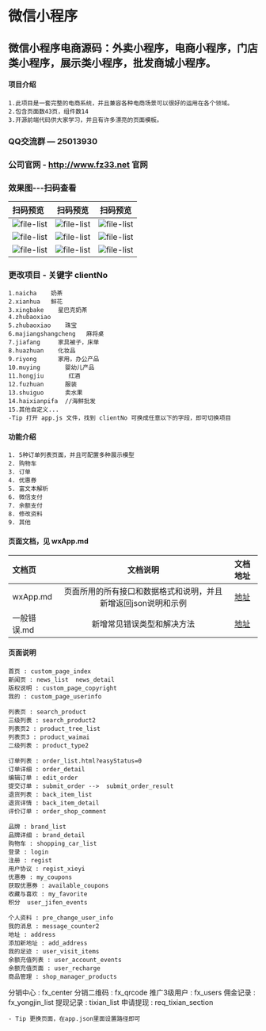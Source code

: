 # 微信小程序
## 微信小程序电商源码：外卖小程序，电商小程序，门店类小程序，展示类小程序，批发商城小程序。

#### 项目介绍

	1.此项目是一套完整的电商系统，并且兼容各种电商场景可以很好的运用在各个领域。
	2.包含页面数43页，组件数14
	3.开源前端代码供大家学习，并且有许多漂亮的页面模板。
	
### QQ交流群 — 25013930
### 公司官网 - http://www.fz33.net  官网
### 效果图---扫码查看

|扫码预览|扫码预览|扫码预览
|:----|:----:|:----:|
|![file-list](http://image1.sansancloud.com/naicha/2017_12/30/15/06/35_352.jpg)|![file-list](http://image1.sansancloud.com/naicha/2017_12/30/15/06/32_400.jpg)|![file-list](http://image1.sansancloud.com/naicha/2017_12/30/15/06/28_056.jpg)
|![file-list](http://image1.sansancloud.com/naicha/2017_12/30/15/06/24_644.jpg)|![file-list](http://image1.sansancloud.com/naicha/2017_12/30/15/06/20_988.jpg)|![file-list](http://image1.sansancloud.com/naicha/2017_12/30/15/06/18_084.jpg)
|![file-list](http://image1.sansancloud.com/naicha/2017_12/30/15/06/14_797.jpg)|![file-list](http://image1.sansancloud.com/naicha/2017_12/30/15/06/08_877.jpg)|![file-list](http://image1.sansancloud.com/naicha/2017_12/30/15/06/11_411.jpg)

### 更改项目 - 关键字 clientNo

    1.naicha    奶茶
    2.xianhua   鲜花
    3.xingbake    星巴克奶茶
    4.zhubaoxiao
    5.zhubaoxiao    珠宝
    6.majiangshangcheng   麻将桌
    7.jiafang     家具被子，床单
    8.huazhuan    化妆品
    9.riyong      家用，办公产品
    10.muying       婴幼儿产品
    11.hongjiu       红酒
    12.fuzhuan      服装
    13.shuiguo      卖水果
    14.haixianpifa  //海鲜批发
    15.其他自定义...
    -Tip 打开 app.js 文件，找到 clientNo 可换成任意以下的字段，即可切换项目
    
#### 功能介绍

	1. 5种订单列表页面，并且可配置多种展示模型
	2. 购物车
	3. 订单
	4. 优惠券
	5. 富文本解析
	6. 微信支付
	7. 余额支付
	8. 修改资料
	9. 其他

#### 页面文档，见 wxApp.md
|文档页|文档说明|文档地址|
|:----|:----:|:----:|
|wxApp.md|页面所用的所有接口和数据格式和说明，并且新增返回json说明和示例|[地址](wx-API/wxApp.md)
|一般错误.md|新增常见错误类型和解决方法|[地址](wx-API/一般错误.md)

#### 页面说明

	首页 : custom_page_index
	新闻页 : news_list  news_detail
	版权说明 : custom_page_copyright
	我的 : custom_page_userinfo

	列表页 : search_product
	三级列表 : search_product2
	列表页2 : product_tree_list
	列表页3 : product_waimai 
	二级列表 : product_type2

	订单列表 : order_list.html?easyStatus=0
	订单详细 : order_detail
	编辑订单 : edit_order
	提交订单 : submit_order -->  submit_order_result
	退货列表 : back_item_list
	退货详情 : back_item_detail
	评价订单 : order_shop_comment    
	
	品牌 : brand_list
	品牌详细 : brand_detail
	购物车 : shopping_car_list
	登录 : login
	注册 : regist
	用户协议 : regist_xieyi
	优惠券 : my_coupons
	获取优惠券 : available_coupons 
	收藏与喜欢 : my_favorite
	积分 	user_jifen_events
	
	个人资料 : pre_change_user_info
	我的消息 : message_counter2
	地址 : address
	添加新地址 : add_address
	我的足迹 : user_visit_items
	余额充值列表 : user_account_events
	余额充值页面 : user_recharge
	商品管理 : shop_manager_products
  分销中心 : fx_center
  分销二维码 : fx_qrcode
  推广3级用户 : fx_users
  佣金记录 : fx_yongjin_list
  提现记录 : tixian_list
  申请提现 : req_tixian_section

    - Tip 更换页面，在app.json里面设置路径即可
